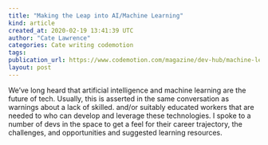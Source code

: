 ```yaml
---
title: "Making the Leap into AI/Machine Learning"
kind: article
created_at: 2020-02-19 13:41:39 UTC
author: "Cate Lawrence"
categories: Cate writing codemotion
tags: 
publication_url: https://www.codemotion.com/magazine/dev-hub/machine-learning-dev/making-the-leap-into-ai-machine-learning/
layout: post
---
```

We’ve long heard that artificial intelligence and machine learning are the future of tech. Usually, this is asserted in the same conversation as warnings about a lack of skilled. and/or suitably educated workers that are needed to who can develop and leverage these technologies. I spoke to a number of devs in the space to get a feel for their career trajectory, the challenges, and opportunities and suggested learning resources.

